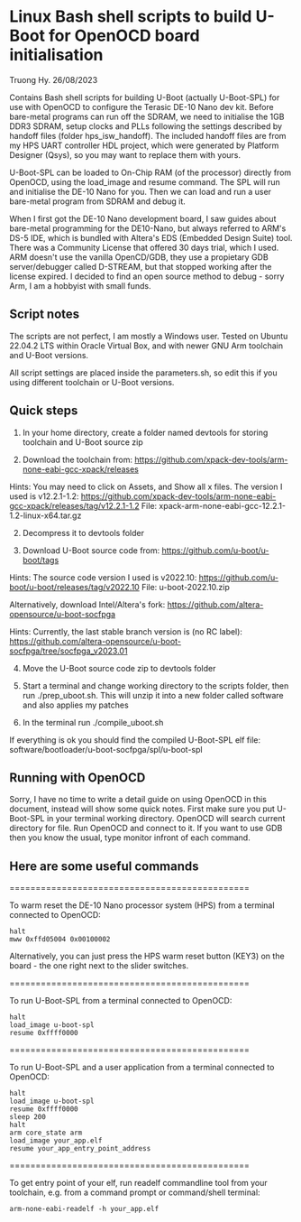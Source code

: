 # Linux Bash shell scripts to build U-Boot for OpenOCD board initialisation

Truong Hy.  26/08/2023

Contains Bash shell scripts for building U-Boot (actually U-Boot-SPL) for use with OpenOCD to configure the Terasic DE-10 Nano dev kit.  Before bare-metal programs can run off the SDRAM, we need to initialise the 1GB DDR3 SDRAM, setup clocks and PLLs following the settings described by handoff files (folder hps_isw_handoff).  The included handoff files are from my HPS UART controller HDL project, which were generated by Platform Designer (Qsys), so you may want to replace them with yours.

U-Boot-SPL can be loaded to On-Chip RAM (of the processor) directly from OpenOCD, using the load_image and resume command.  The SPL will run and initialise the DE-10 Nano for you.  Then we can load and run a user bare-metal program from SDRAM and debug it.

When I first got the DE-10 Nano development board, I saw guides about bare-metal programming for the DE10-Nano, but always referred to ARM's DS-5 IDE, which is bundled with Altera's EDS (Embedded Design Suite) tool.  There was a Community License that offered 30 days trial, which I used. ARM doesn't use the vanilla OpenCD/GDB, they use a propietary GDB server/debugger called D-STREAM, but that stopped working after the license expired.  I decided to find an open source method to debug - sorry Arm, I am a hobbyist with small funds.

## Script notes

The scripts are not perfect, I am mostly a Windows user.  Tested on Ubuntu 22.04.2 LTS within Oracle Virtual Box, and with newer GNU Arm toolchain and U-Boot versions.

All script settings are placed inside the parameters.sh, so edit this if you using different toolchain or U-Boot versions.

## Quick steps

1. In your home directory, create a folder named devtools for storing toolchain and U-Boot source zip

2. Download the toolchain from:
  https://github.com/xpack-dev-tools/arm-none-eabi-gcc-xpack/releases

  Hints:
    You may need to click on Assets, and Show all x files.
    The version I used is v12.2.1-1.2:
      https://github.com/xpack-dev-tools/arm-none-eabi-gcc-xpack/releases/tag/v12.2.1-1.2
      File: xpack-arm-none-eabi-gcc-12.2.1-1.2-linux-x64.tar.gz

2. Decompress it to devtools folder

3. Download U-Boot source code from:
  https://github.com/u-boot/u-boot/tags

  Hints:
    The source code version I used is v2022.10:
      https://github.com/u-boot/u-boot/releases/tag/v2022.10
      File: u-boot-2022.10.zip
      
Alternatively, download Intel/Altera's fork:
  https://github.com/altera-opensource/u-boot-socfpga
  
  Hints:
    Currently, the last stable branch version is (no RC label):
     https://github.com/altera-opensource/u-boot-socfpga/tree/socfpga_v2023.01

4. Move the U-Boot source code zip to devtools folder

5. Start a terminal and change working directory to the scripts folder, then run ./prep_uboot.sh.
This will unzip it into a new folder called software and also applies my patches

6. In the terminal run ./compile_uboot.sh

If everything is ok you should find the compiled U-Boot-SPL elf file:
software/bootloader/u-boot-socfpga/spl/u-boot-spl

## Running with OpenOCD

Sorry, I have no time to write a detail guide on using OpenOCD in this document, instead will show some quick notes.
First make sure you put U-Boot-SPL in your terminal working directory.  OpenOCD will search current directory for file.
Run OpenOCD and connect to it.  If you want to use GDB then you know the usual, type monitor infront of each command.

## Here are some useful commands

==============================================

To warm reset the DE-10 Nano processor system (HPS) from a terminal connected to OpenOCD:
```
halt
mww 0xffd05004 0x00100002
```

Alternatively, you can just press the HPS warm reset button (KEY3) on the board - the one right next to the slider switches.

==============================================

To run U-Boot-SPL from a terminal connected to OpenOCD:
```
halt
load_image u-boot-spl
resume 0xffff0000
```

==============================================

To run U-Boot-SPL and a user application from a terminal connected to OpenOCD:
```
halt
load_image u-boot-spl
resume 0xffff0000
sleep 200
halt
arm core_state arm
load_image your_app.elf
resume your_app_entry_point_address
```

==============================================

To get entry point of your elf, run readelf commandline tool from your toolchain, e.g. from a command prompt or command/shell terminal:
```
arm-none-eabi-readelf -h your_app.elf
```
